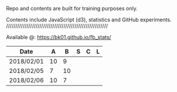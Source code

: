 Repo and contents are built for training purposes only. 

Contents include JavaScript (d3), statistics and GitHub experiments.
<br>///////////////////////////////////////////////////////


Available @: https://bk01.github.io/fb_stats/

| Date | A | B | S | C | L |
| ------------- | ------------- | ------------- | ------------- | ------------- | ------------- |
| 2018/02/01 | 10  | 9  | | | |
| 2018/02/05 | 7  | 10 | | | |
| 2018/02/06 | 10  | 7 | | | |
